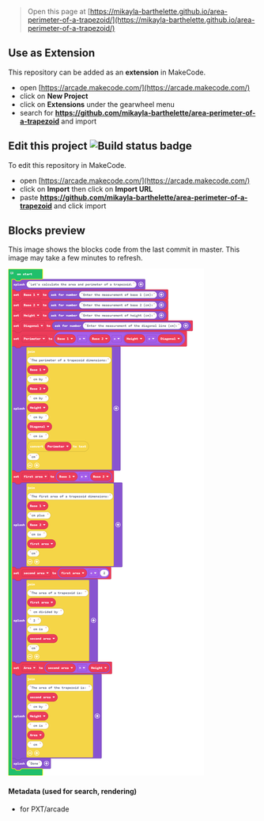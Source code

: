  


> Open this page at [https://mikayla-barthelette.github.io/area-perimeter-of-a-trapezoid/](https://mikayla-barthelette.github.io/area-perimeter-of-a-trapezoid/)

## Use as Extension

This repository can be added as an **extension** in MakeCode.

* open [https://arcade.makecode.com/](https://arcade.makecode.com/)
* click on **New Project**
* click on **Extensions** under the gearwheel menu
* search for **https://github.com/mikayla-barthelette/area-perimeter-of-a-trapezoid** and import

## Edit this project ![Build status badge](https://github.com/mikayla-barthelette/area-perimeter-of-a-trapezoid/workflows/MakeCode/badge.svg)

To edit this repository in MakeCode.

* open [https://arcade.makecode.com/](https://arcade.makecode.com/)
* click on **Import** then click on **Import URL**
* paste **https://github.com/mikayla-barthelette/area-perimeter-of-a-trapezoid** and click import

## Blocks preview

This image shows the blocks code from the last commit in master.
This image may take a few minutes to refresh.

![A rendered view of the blocks](https://github.com/mikayla-barthelette/area-perimeter-of-a-trapezoid/raw/master/.github/makecode/blocks.png)

#### Metadata (used for search, rendering)

* for PXT/arcade
<script src="https://makecode.com/gh-pages-embed.js"></script><script>makeCodeRender("{{ site.makecode.home_url }}", "{{ site.github.owner_name }}/{{ site.github.repository_name }}");</script>

